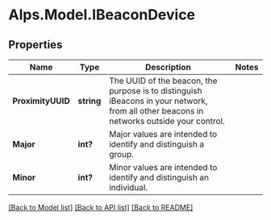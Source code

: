# Alps.Model.IBeaconDevice
## Properties

Name | Type | Description | Notes
------------ | ------------- | ------------- | -------------
**ProximityUUID** | **string** | The UUID of the beacon, the purpose is to distinguish iBeacons in your network, from all other beacons in networks outside your control.  | 
**Major** | **int?** | Major values are intended to identify and distinguish a group.  | 
**Minor** | **int?** | Minor values are intended to identify and distinguish an individual.  | 

[[Back to Model list]](../README.md#documentation-for-models) [[Back to API list]](../README.md#documentation-for-api-endpoints) [[Back to README]](../README.md)

